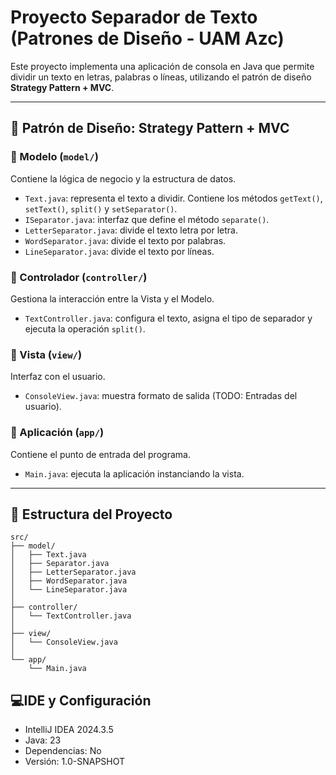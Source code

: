 # Proyecto Separador de Texto (Patrones de Diseño - UAM Azc)

Este proyecto implementa una aplicación de consola en Java que permite dividir un texto en letras, palabras o líneas, utilizando el patrón de diseño **Strategy Pattern + MVC**.

---

## 📐 Patrón de Diseño: Strategy Pattern + MVC 

### 🔸 Modelo (`model/`)
Contiene la lógica de negocio y la estructura de datos.

- `Text.java`: representa el texto a dividir. Contiene los métodos `getText()`, `setText()`, `split()` y `setSeparator()`.
- `ISeparator.java`: interfaz que define el método `separate()`.
- `LetterSeparator.java`: divide el texto letra por letra.
- `WordSeparator.java`: divide el texto por palabras.
- `LineSeparator.java`: divide el texto por líneas.

### 🔸 Controlador (`controller/`)
Gestiona la interacción entre la Vista y el Modelo.

- `TextController.java`: configura el texto, asigna el tipo de separador y ejecuta la operación `split()`.

### 🔸 Vista (`view/`)
Interfaz con el usuario.

- `ConsoleView.java`: muestra formato de salida (TODO: Entradas del usuario).

### 🔸 Aplicación (`app/`)
Contiene el punto de entrada del programa.

- `Main.java`: ejecuta la aplicación instanciando la vista.

---

## 📁 Estructura del Proyecto
```
src/
├── model/
│   ├── Text.java
│   ├── Separator.java
│   ├── LetterSeparator.java
│   ├── WordSeparator.java
│   └── LineSeparator.java
│
├── controller/
│   └── TextController.java
│
├── view/
│   └── ConsoleView.java
│
└── app/
    └── Main.java
```

## 💻IDE y Configuración

- IntelliJ IDEA 2024.3.5
- Java: 23
- Dependencias: No
- Versión: 1.0-SNAPSHOT




